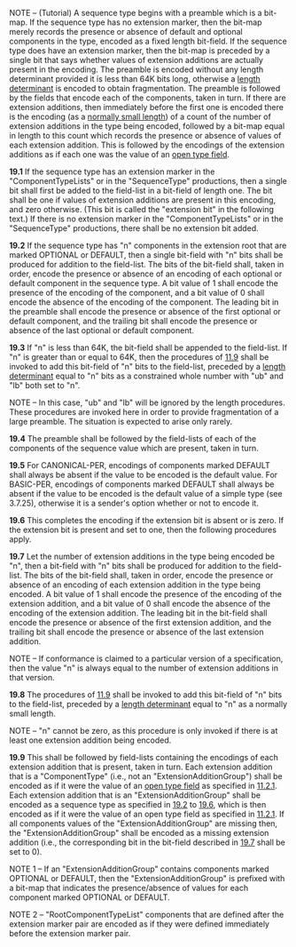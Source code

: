 
NOTE – (Tutorial) A sequence type begins with a preamble which is a bit-map. If the sequence type has no extension marker, then the bit-map merely records the presence or absence of default and optional components in the type, encoded as a fixed length bit-field. If the sequence type does have an extension marker, then the bit-map is preceded by a single bit that says whether values of extension additions are actually present in the encoding. The preamble is encoded without any length determinant provided it is less than 64K bits long, otherwise a [length determinant](./11.9%20General%20rules%20for%20encoding%20a%20length%20determinant.md) is encoded to obtain fragmentation. The preamble is followed by the fields that encode each of the components, taken in turn. If there are extension additions, then immediately before the first one is encoded there is the encoding (as a [normally small length](./11.9%20General%20rules%20for%20encoding%20a%20length%20determinant.md)) of a count of the number of extension additions in the type being encoded, followed by a bit-map equal in length to this count which records the presence or absence of values of each extension addition. This is followed by the encodings of the extension additions as if each one was the value of an [open type field](./11.2%20Open%20type%20fields.md).

**19.1** If the sequence type has an extension marker in the "ComponentTypeLists" or in the "SequenceType" productions, then a single bit shall first be added to the field-list in a bit-field of length one. The bit shall be one if values of extension additions are present in this encoding, and zero otherwise. (This bit is called the "extension bit" in the following text.) If there is no extension marker in the "ComponentTypeLists" or in the "SequenceType" productions, there shall be no extension bit added.

**19.2** If the sequence type has "n" components in the extension root that are marked OPTIONAL or DEFAULT, then a single bit-field with "n" bits shall be produced for addition to the field-list. The bits of the bit-field shall, taken in order, encode the presence or absence of an encoding of each optional or default component in the sequence type. A bit value of 1 shall encode the presence of the encoding of the component, and a bit value of 0 shall encode the absence of the encoding of the component. The leading bit in the preamble shall encode the presence or absence of the first optional or default component, and the trailing bit shall encode the presence or absence of the last optional or default component. <a id="^cd19a5"></a>

**19.3** If "n" is less than 64K, the bit-field shall be appended to the field-list. If "n" is greater than or equal to 64K, then the procedures of [11.9](./11.9%20General%20rules%20for%20encoding%20a%20length%20determinant.md) shall be invoked to add this bit-field of "n" bits to the field-list, preceded by a [length determinant](./11.9%20General%20rules%20for%20encoding%20a%20length%20determinant.md) equal to "n" bits as a constrained whole number with "ub" and "lb" both set to "n".

NOTE – In this case, "ub" and "lb" will be ignored by the length procedures. These procedures are invoked here in order to provide fragmentation of a large preamble. The situation is expected to arise only rarely.

**19.4** The preamble shall be followed by the field-lists of each of the components of the sequence value which are present, taken in turn.

**19.5** For CANONICAL-PER, encodings of components marked DEFAULT shall always be absent if the value to be encoded is the default value. For BASIC-PER, encodings of components marked DEFAULT shall always be absent if the value to be encoded is the default value of a simple type (see 3.7.25), otherwise it is a sender's option whether or not to encode it.

**19.6** This completes the encoding if the extension bit is absent or is zero. If the extension bit is present and set to one, then the following procedures apply. <a id="^433786"></a>

**19.7** Let the number of extension additions in the type being encoded be "n", then a bit-field with "n" bits shall be produced for addition to the field-list. The bits of the bit-field shall, taken in order, encode the presence or absence of an encoding of each extension addition in the type being encoded. A bit value of 1 shall encode the presence of the encoding of the extension addition, and a bit value of 0 shall encode the absence of the encoding of the extension addition. The leading bit in the bit-field shall encode the presence or absence of the first extension addition, and the trailing bit shall encode the presence or absence of the last extension addition. <a id="^019704"></a>

NOTE – If conformance is claimed to a particular version of a specification, then the value "n" is always equal to the number of extension additions in that version.

**19.8** The procedures of [11.9](./11.9%20General%20rules%20for%20encoding%20a%20length%20determinant.md) shall be invoked to add this bit-field of "n" bits to the field-list, preceded by a [length determinant](./11.9%20General%20rules%20for%20encoding%20a%20length%20determinant.md) equal to "n" as a normally small length.

NOTE – "n" cannot be zero, as this procedure is only invoked if there is at least one extension addition being encoded.

**19.9** This shall be followed by field-lists containing the encodings of each extension addition that is present, taken in turn. Each extension addition that is a "ComponentType" (i.e., not an "ExtensionAdditionGroup") shall be encoded as if it were the value of an [open type field](./11.2%20Open%20type%20fields.md) as specified in [11.2.1](./11.2%20Open%20type%20fields.md#user-content-^ce0e75). Each extension addition that is an "ExtensionAdditionGroup" shall be encoded as a sequence type as specified in [19.2](19%20Encoding%20the%20sequence%20type.md#user-content-^cd19a5) to [19.6](19%20Encoding%20the%20sequence%20type.md#user-content-^433786), which is then encoded as if it were the value of an open type field as specified in [11.2.1](./11.2%20Open%20type%20fields.md#user-content-^ce0e75). If all components values of the "ExtensionAdditionGroup" are missing then, the "ExtensionAdditionGroup" shall be encoded as a missing extension addition (i.e., the corresponding bit in the bit-field described in [19.7](19%20Encoding%20the%20sequence%20type.md#user-content-^019704) shall be set to 0).

NOTE 1 – If an "ExtensionAdditionGroup" contains components marked OPTIONAL or DEFAULT, then the "ExtensionAdditionGroup" is prefixed with a bit-map that indicates the presence/absence of values for each component marked OPTIONAL or DEFAULT.

NOTE 2 – "RootComponentTypeList" components that are defined after the extension marker pair are encoded as if they were defined immediately before the extension marker pair.
